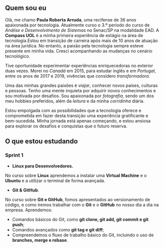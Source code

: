 ## Quem sou eu 

Olá, me chamo **Paula Roberta Arruda**, uma recifense de 36 anos apaixonada por tecnologia. Atualmente curso o 3.º período do curso de *Análise e Desenvolvimento de Sistemas* no Senac/SP na modalidade EAD. A **Compass UOL** é a minha primeira experiência de estágio na área de tecnologia.Estou em transição de carreira após mais de 10 anos de atuação na área jurídica. No entanto, a paixão pela tecnologia sempre esteve presente em minha vida. Cresci acompanhando as mudanças no cenário tecnológico.

Tive oportunidade experimentar experiências enriquecedoras no exterior duas vezes. Morei no *Canadá* em 2015, para estudar inglês e em  *Portugal*, entre os anos de 2017 e 2019, vivências que considero *transformadora*. 

Uma das minhas grandes paixões é *viajar*, conhecer novos países, culturas e pessoas. Tenho uma mente inquieta por adquirir novos conhecimentos e sou motivada por desafios. Sou apaixonada por *fotografia*, sendo um dos meu hobbies preferidos, além da *leitura* e da minha *corridinha* diária.

Estou empolgada com as possibilidades que a tecnologia oferece e comprometida em fazer desta transição uma experiência gratificante e bem-sucedida. Minha jornada está apenas começando, e estou ansiosa para explorar os desafios e conquistas que o futuro reserva.

## O que estou estudando

### Sprint 1

- **Linux para Desenvolvedores.**

No curso sobre **Linux** aprendemos a instalar uma **Virtual Machine** e o **Ubuntu** e a utilizar o terminal de forma avançada.

- **Git & GitHub**.

No curso sobre **Git e GitHub**, fomos apresentados ao versionamento de código, e como iremos trabalhar com o **Git** e o **GitHub** no nosso dia a dia na empresa. Aprendemos:
- Comandos básicos do Git, como **git clone, git add, git commit e git push**;
- Comandos avançados como **git tag e git diff**;
- Compreendemos o fluxo de trabalho básico do Git, incluindo o uso de **branches, merge e rebase**.
